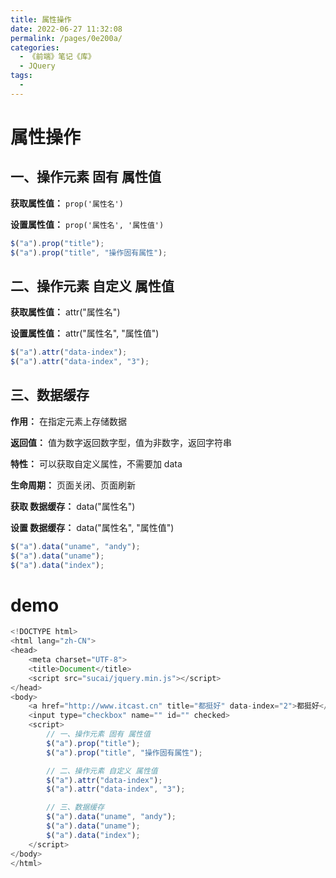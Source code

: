 ```yaml
---
title: 属性操作
date: 2022-06-27 11:32:08
permalink: /pages/0e200a/
categories:
  - 《前端》笔记《库》
  - JQuery
tags:
  - 
---
```

# 属性操作

## 一、操作元素 固有 属性值

**获取属性值：** `prop('属性名')`

**设置属性值：** `prop('属性名', '属性值')`

```js
$("a").prop("title");
$("a").prop("title", "操作固有属性");
```

## 二、操作元素 自定义 属性值

**获取属性值：** attr("属性名")

**设置属性值：** attr("属性名", "属性值")

```js
$("a").attr("data-index");
$("a").attr("data-index", "3");
```

## 三、数据缓存

**作用：** 在指定元素上存储数据

**返回值：** 值为数字返回数字型，值为非数字，返回字符串

**特性：** 可以获取自定义属性，不需要加 data

**生命周期：** 页面关闭、页面刷新

**获取 数据缓存：** data("属性名")

**设置 数据缓存：** data("属性名", "属性值")

```js
$("a").data("uname", "andy");
$("a").data("uname");
$("a").data("index");
```

# demo
```js
<!DOCTYPE html>
<html lang="zh-CN">
<head>
    <meta charset="UTF-8">
    <title>Document</title>
    <script src="sucai/jquery.min.js"></script>
</head>
<body>
    <a href="http://www.itcast.cn" title="都挺好" data-index="2">都挺好</a>
    <input type="checkbox" name="" id="" checked>
    <script>
        // 一、操作元素 固有 属性值
        $("a").prop("title");
        $("a").prop("title", "操作固有属性");

        // 二、操作元素 自定义 属性值
        $("a").attr("data-index");
        $("a").attr("data-index", "3");

        // 三、数据缓存
        $("a").data("uname", "andy");
        $("a").data("uname");
        $("a").data("index");
    </script>
</body>
</html>
```